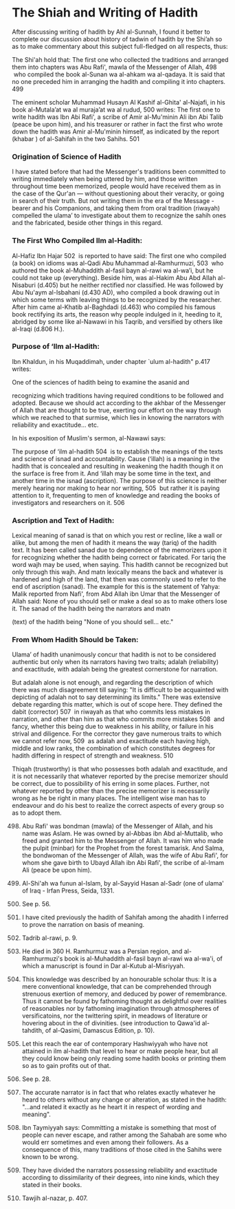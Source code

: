 The Shiah and Writing of Hadith
===============================

  
  
  

After discussing writing of hadith by Ahl al-Sunnah, I found it better
to complete our discussion about history of tadwin of hadith by the
Shi’ah so as to make commentary about this subject full-fledged on all
respects, thus:

The Shi'ah hold that: The first one who collected the traditions and
arranged them into chapters was Abu Rafi', mawla of the Messenger of
Allah, <span id="_anchor_498"></span>498  who compiled the book al-Sunan
wa al-ahkam wa al-qadaya. It is said that no one preceded him in
arranging the hadith and compiling it into chapters. <span
id="_anchor_499"></span>499

The eminent scholar Muhammad Husayn Al Kashif al-Ghita' al-Najafi, in
his book al-Mutala’at wa al muraja’at wa al rudud, <span
id="_anchor_500"></span>500 writes: The first one to write hadith was
Ibn Abi Rafi', a scribe of Amir al-Mu'minin Ali ibn Abi Talib (peace be
upon him), and his treasurer or rather in fact the first who wrote down
the hadith was Amir al-Mu'minin himself, as indicated by the report
(khabar ) of al-Sahifah in the two Sahihs. <span
id="_anchor_501"></span>501

### Origination of Science of Hadith

I have stated before that had the Messenger's traditions been committed
to writing immediately when being uttered by him, and those written
throughout time been memorized, people would have received them as in
the case of the Qur'an — without questioning about their veracity, or
going in search of their truth. But not writing them in the era of the
Message -bearer and his Companions, and taking them from oral tradition
(riwayah) compelled the ulama’ to investigate about them to recognize
the sahih ones and the fabricated, beside other things in this regard.

### The First Who Compiled Ilm al-Hadith:

Al-Hafiz Ibn Hajar <span id="_anchor_502"></span>502  is reported to
have said: The first one who compiled (a book) on idioms was al-Qadi Abu
Muhammad al-Ramhurmuzi, <span id="_anchor_503"></span>503  who authored
the book al-Muhaddith al-fasil bayn al-rawi wa al-wa’i, but he could not
take up (everything). Beside him, was al-Hakim Abu Abd Allah al-Nisaburi
(d.405) but he neither rectified nor classified. He was followed by Abu
Nu'aym al-Isbahani (d.430 AD), who compiled a book drawing out in which
some terms with leaving things to be recognized by the researcher. After
him came al-Khatib al-Baghdadi (d.463) who compiled his famous book
rectifying its arts, the reason why people indulged in it, heeding to
it, abridged by some like al-Nawawi in his Taqrib, and versified by
others like al-Iraqi (d.806 H.).

### Purpose of ‘Ilm al-Hadith:

Ibn Khaldun, in his Muqaddimah, under chapter \`ulum al-hadith" p.417
writes:

One of the sciences of hadith being to examine the asanid and

recognizing which traditions having required conditions to be followed
and adopted. Because we should act according to the akhbar of the
Messenger of Allah that are thought to be true, exerting our effort on
the way through which we reached to that surmise, which lies in knowing
the narrators with reliability and exactitude... etc.

In his exposition of Muslim's sermon, al-Nawawi says:

The purpose of ‘ilm al-hadith <span id="_anchor_504"></span>504  is to
establish the meanings of the texts and science of isnad and
accountability. Cause (‘illah) is a meaning in the hadith that is
concealed and resulting in weakening the hadith though it on the surface
is free from it. And ‘illah may be some time in the text, and another
time in the isnad (ascription). The purpose of this science is neither
merely hearing nor making to hear nor writing, <span
id="_anchor_505"></span>505  but rather it is paying attention to it,
frequenting to men of knowledge and reading the books of investigators
and researchers on it. <span id="_anchor_506"></span>506

### Ascription and Text of Hadith:

Lexical meaning of sanad is that on which you rest or recline, like a
wall or alike, but among the men of hadith it means the way (tariq) of
the hadith text. It has been called sanad due to dependence of the
memorizers upon it for recognizing whether the hadith being correct or
fabricated. For tariq the word wajh may be used, when saying. This
hadith cannot be recognized but only through this wajh. And matn
lexically means the back and whatever is hardened and high of the land,
that then was commonly used to refer to the end of ascription (sanad).
The example for this is the statement of Yahya: Malik reported from
Nafi', from Abd Allah ibn Umar that the Messenger of Allah said: None of
you should sell or make a deal so as to make others lose it. The sanad
of the hadith being the narrators and matn

(text) of the hadith being "None of you should sell... etc."

### From Whom Hadith Should be Taken:

Ulama’ of hadith unanimously concur that hadith is not to be considered
authentic but only when its narrators having two traits; adalah
(reliability) and exactitude, with adalah being the greatest cornerstone
for narration.

But adalah alone is not enough, and regarding the description of which
there was much disagreement till saying: "It is difficult to be
acquainted with depicting of adalah not to say determining its limits."
There was extensive debate regarding this matter, which is out of scope
here. They defined the dabit (corrector) <span
id="_anchor_507"></span>507  in riwayah as that who commits less
mistakes in narration, and other than him as that who commits more
mistakes <span id="_anchor_508"></span>508  and fancy, whether this
being due to weakness in his ability, or failure in his strival and
diligence. For the corrector they gave numerous traits to which we
cannot refer now, <span id="_anchor_509"></span>509  as adalah and
exactitude each having high, middle and low ranks, the combination of
which constitutes degrees for hadith differing in respect of strength
and weakness. <span id="_anchor_510"></span>510

Thiqah (trustworthy) is that who possesses both adalah and exactitude,
and it is not necessarily that whatever reported by the precise
memorizer should be correct, due to possibility of his erring in some
places. Further, not whatever reported by other than the precise
memorizer is necessarily wrong as he be right in many places. The
intelligent wise man has to endeavour and do his best to realize the
correct aspects of every group so as to adopt them.

498. Abu Rafi' was bondman (mawla) of the Messenger of Allah, and his
name was Aslam. He was owned by al-Abbas ibn Abd al-Muttalib, who freed
and granted him to the Messenger of Allah. It was him who made the
pulpit (minbar) for the Prophet from the forest tamarisk. And Salma, the
bondwoman of the Messenger of Allah, was the wife of Abu Rafi', for whom
she gave birth to Ubayd Allah ibn Abi Rafi', the scribe of al-Imam Ali
(peace be upon him).

499. Al-Shi'ah wa funun al-Islam, by al-Sayyid Hasan al-Sadr (one of
ulama' of Iraq - Irfan Press, Seida, 1331.

500. See p. 56.

501. I have cited previously the hadith of Sahifah among the ahadith I
inferred to prove the narration on basis of meaning.

502. Tadrib al-rawi, p. 9.

503. He died in 360 H. Ramhurmuz was a Persian region, and
al-Ramhurmuzi's book is al-Muhaddith al-fasil bayn al-rawi wa al-wa'i,
of which a manuscript is found in Dar al-Kutub al-Misriyyah.

504. This knowledge was described by an honourable scholar thus: It is a
mere conventional knowledge, that can be comprehended through strenuous
exertion of memory, and deduced by power of remembrance. Thus it cannot
be found by fathoming thought as delightful over realities of
reasonables nor by fathoming imagination through atmospheres of
versificatoins, nor the twittering spirit, in meadows of literature or
hovering about in the of divinities. (see introduction to Qawa'id
al-tahdith, of al-Qasimi, Damascus Edition, p. 10).

505. Let this reach the ear of contemporary Hashwiyyah who have not
attained in ilm al-hadith that level to hear or make people hear, but
all they could know being only reading some hadith books or printing
them so as to gain profits out of that.

506. See p. 28.

507. The accurate narrator is in fact that who relates exactly whatever
he heard to others without any change or alteration, as stated in the
hadith: "…and related it exactly as he heart it in respect of wording
and meaning".

508. Ibn Taymiyyah says: Committing a mistake is something that most of
people can never escape, and rather among the Sahabah are some who would
err sometimes and even among their followers. As a consequence of this,
many traditions of those cited in the Sahihs were known to be wrong.

509. They have divided the narrators possessing reliability and
exactitude according to dissimilarity of their degrees, into nine kinds,
which they stated in their books.

510. Tawjih al-nazar, p. 407.
